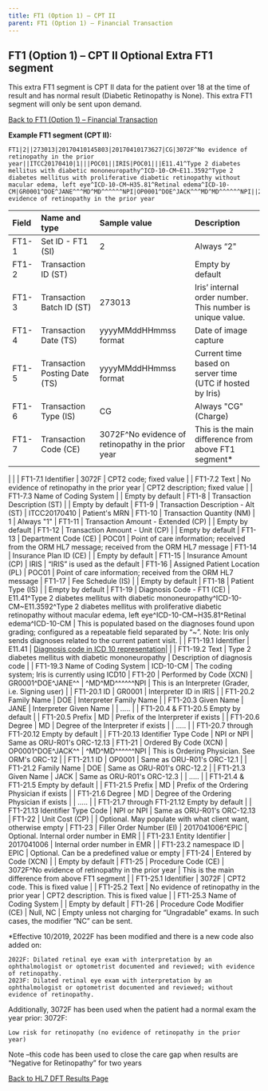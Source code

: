 ```yaml
---
title: FT1 (Option 1) – CPT II  
parent: FT1 (Option 1) – Financial Transaction
---
```


## FT1 (Option 1) – CPT II Optional Extra FT1 segment

This extra FT1 segment is CPT II data for the patient over 18 at the time of result and has normal result (Diabetic Retinopathy is None). This extra FT1 segment will only be sent upon demand.

[Back to FT1 (Option 1) – Financial Transaction](/docs/integration/DFT_Results/FT1_Option1_Financial_Transaction.md)

**Example FT1 segment (CPT II):**

```
FT1|2||273013|20170410145803|20170410173627|CG|3072F^No evidence of retinopathy in the prior year||ITCC20170410|1|||POC01||IRIS|POC01|||E11.41^Type 2 diabetes mellitus with diabetic mononeuropathy^ICD-10-CM~E11.3592^Type 2 diabetes mellitus with proliferative diabetic retinopathy without macular edema, left eye^ICD-10-CM~H35.81^Retinal edema^ICD-10-CM|GR0001^DOE^JANE^^^MD^MD^^^^^^NPI|OP0001^DOE^JACK^^^MD^MD^^^^^^NPI||2017041006^EPIC||3072F^No evidence of retinopathy in the prior year
```


| Field   | Name and type | Sample value  | Description  |
|:---------------|:---------------|:---------------|:---------------
| FT1-1 | Set ID - FT1 (SI) | 2 | Always “2"
| FT1-2 | Transaction ID (ST) |  | Empty by default
| FT1-3 | Transaction Batch ID (ST) | 273013 | Iris’ internal order number. This number is unique value.
| FT1-4 | Transaction Date (TS) | yyyyMMddHHmmss format | Date of image capture
| FT1-5 | Transaction Posting Date (TS) | yyyyMMddHHmmss format | Current time based on server time (UTC if hosted by Iris)
| FT1-6 | Transaction Type (IS) | CG | Always "CG" (Charge)
| FT1-7 | Transaction Code (CE) | 3072F^No evidence of retinopathy in the prior year | This is the main difference from above FT1 segment*
| 
|  | FT1-7.1 Identifier | 3072F | CPT2 code; fixed value
|  | FT1-7.2 Text | No evidence of retinopathy in the prior year | CPT2 description; fixed value
|  | FT1-7.3 Name of Coding System |  | Empty by default
| FT1-8 | Transaction Description (ST) |  | Empty by default
| FT1-9 | Transaction Description - Alt (ST) | ITCC20170410 | Patient's MRN
| FT1-10 | Transaction Quantity (NM) | 1 | Always "1"
| FT1-11 | Transaction Amount - Extended (CP) |  | Empty by default
| FT1-12 | Transaction Amount - Unit (CP) |  | Empty by default
| FT1-13 | Department Code (CE) | POC01 | Point of care information; received from the ORM HL7 message; received from the ORM HL7 message
| FT1-14 | Insurance Plan ID (CE) |  | Empty by default
| FT1-15 | Insurance Amount (CP) | IRIS | “IRIS” is used as the default
| FT1-16 | Assigned Patient Location (PL) | POC01 | Point of care information; received from the ORM HL7 message
| FT1-17 | Fee Schedule (IS) |  | Empty by default
| FT1-18 | Patient Type (IS) |  | Empty by default
| FT1-19 | Diagnosis Code - FT1 (CE) | E11.41^Type 2 diabetes mellitus with diabetic mononeuropathy^ICD-10-CM~E11.3592^Type 2 diabetes mellitus with proliferative diabetic retinopathy without macular edema, left eye^ICD-10-CM~H35.81^Retinal edema^ICD-10-CM | This is populated based on the diagnoses found upon grading; configured as a repeatable field separated by “~”. Note: Iris only sends diagnoses related to the current patient visit.
|  | FT1-19.1 Identifier | E11.41 | [Diagnosis code in ICD 10 representation](/docs/integration/DFT_Results/Most_Common_Diagnoses.md)| 
|  | FT1-19.2 Text | Type 2 diabetes mellitus with diabetic mononeuropathy | Description of diagnosis code
|  | FT1-19.3 Name of Coding System | ICD-10-CM | The coding system; Iris is currently using ICD10
| FT1-20 | Performed by Code (XCN) | GR0001^DOE^JANE^^
| ^MD^MD^^^^^^NPI | This is an Interpreter (Grader, i.e. Signing user)
|  | FT1-20.1 ID | GR0001 | Interpreter ID in IRIS
|  | FT1-20.2 Family Name | DOE | Interpreter Family Name
|  | FT1-20.3 Given Name | JANE | Interpreter Given Name
|  | ….. |  | FT1-20.4 & FT1-20.5 Empty by default
|  | FT1-20.5 Prefix | MD | Prefix of the Interpreter if exists
|  | FT1-20.6 Degree | MD | Degree of the Interpreter if exists
|  | ….. |  | FT1-20.7 through FT1-20.12 Empty by default
|  | FT1-20.13 Identifier Type Code | NPI or NPI | Same as ORU-R01's ORC-12.13
| FT1-21 | Ordered By Code (XCN) | OP0001^DOE^JACK^^
| ^MD^MD^^^^^^NPI | This is Ordering Physician. See ORM's ORC-12
|  | FT1-21.1 ID | OP0001 | Same as ORU-R01's ORC-12.1
|  | FT1-21.2 Family Name | DOE | Same as ORU-R01's ORC-12.2
|  | FT1-21.3 Given Name | JACK | Same as ORU-R01's ORC-12.3
|  | ….. |  | FT1-21.4 & FT1-21.5 Empty by default
|  | FT1-21.5 Prefix | MD | Prefix of the Ordering Physician if exists
|  | FT1-21.6 Degree | MD | Degree of the Ordering Physician if exists
|  | ….. |  | FT1-21.7 through FT1-21.12 Empty by default
|  | FT1-21.13 Identifier Type Code | NPI or NPI | Same as ORU-R01's ORC-12.13
| FT1-22 | Unit Cost (CP) |  | Optional. May populate with what client want, otherwise empty
| FT1-23 | Filler Order Number (EI) | 2017041006^EPIC | Optional. Internal order number in EMR
|  | FT1-23.1 Entity Identifier | 2017041006 | Internal order number in EMR
|  | FT1-23.2 namespace ID | EPIC | Optional. Can be a predefined value or empty
| FT1-24 | Entered by Code (XCN) |  | Empty by default
| FT1-25 | Procedure Code (CE) | 3072F^No evidence of retinopathy in the prior year | This is the main difference from above FT1 segment
|  | FT1-25.1 Identifier | 3072F | CPT2 code. This is fixed value
|  | FT1-25.2 Text | No evidence of retinopathy in the prior year | CPT2 description. This is fixed value
|  | FT1-25.3 Name of Coding System |  | Empty by default
| FT1-26 | Procedure Code Modifier (CE) | Null, NC | Empty unless not charging for “Ungradable” exams. In such cases, the modifier “NC” can be sent.

*Effective 10/2019, 2022F has been modified and there is a new code also added on:
```
2022F: Dilated retinal eye exam with interpretation by an ophthalmologist or optometrist documented and reviewed; with evidence of retinopathy.
2023F: Dilated retinal eye exam with interpretation by an ophthalmologist or optometrist documented and reviewed; without evidence of retinopathy. 
```

Additionally, 3072F has been used when the patient had a normal exam the year prior: 3072F:
```
Low risk for retinopathy (no evidence of retinopathy in the prior year)
```

Note –this code has been used to close the care gap when results are “Negative for Retinopathy” for two years

[Back to HL7 DFT Results Page](/docs/integration/DFT_Results/DFT_Results.md)